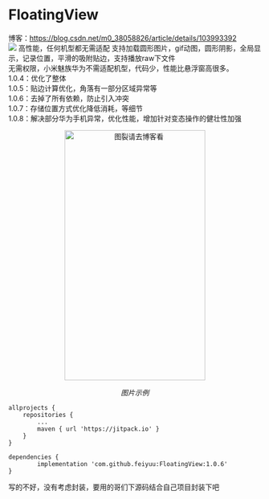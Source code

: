 # FloatingView
博客：https://blog.csdn.net/m0_38058826/article/details/103993392  
 [![](https://jitpack.io/v/feiyuu/FloatingView.svg)](https://jitpack.io/#feiyuu/FloatingView) 高性能，任何机型都无需适配
支持加载圆形图片，gif动图，圆形阴影，全局显示，记录位置，平滑的吸附贴边，支持播放raw下文件  
无需权限，小米魅族华为不需适配机型，代码少，性能比悬浮窗高很多。  
1.0.4：优化了整体  
1.0.5：贴边计算优化，角落有一部分区域异常等  
1.0.6：去掉了所有依赖，防止引入冲突  
1.0.7：存储位置方式优化降低消耗，等细节  
1.0.8：解决部分华为手机异常，优化性能，增加针对变态操作的健壮性加强  

<p align="center">
	<img src="https://github.com/feiyuu/FloatingView/blob/master/untitled1.gif" alt="图裂请去博客看"  width="280" height="498">
	<p align="center">
		<em>图片示例</em>
	</p>
</p>

	allprojects {
		repositories {
			...
			maven { url 'https://jitpack.io' }
		}
	}

	dependencies {
	        implementation 'com.github.feiyuu:FloatingView:1.0.6'
	}
写的不好，没有考虑封装，要用的哥们下源码结合自己项目封装下吧
